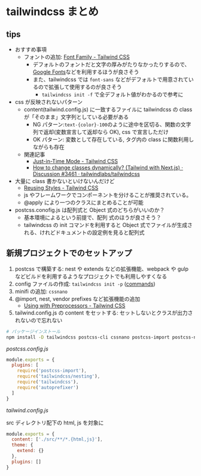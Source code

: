 # tailwindcss まとめ

## tips

- おすすめ事項
  - フォントの追加: [Font Family \- Tailwind CSS](https://tailwindcss.com/docs/font-family)
    - デフォルトのフォントだと文字の厚みがたりなかったりするので、[Google Fonts](https://fonts.google.com/)などを利用するほうが良さそう
    - また、tailwindcss では `font-sans` などがデフォルトで用意されているので拡張して使用するのが良さそう
      - `tailwindcss init -f` で全デフォルト値がわかるので参考に
- css が反映されないパターン
  - content(tailwind.config.js) に一致するファイルに tailwindcss の class が「そのまま」文字列としている必要がある
    - NG パターン:`text-{color}-100`のように途中を区切る、関数の文字列で返却(変数宣言して返却なら OK), css で宣言しただけ
    - OK パターン: 変数として存在している, タグ内の class に関数利用しながらも存在
  - 関連記事
    - [Just\-in\-Time Mode \- Tailwind CSS](https://v2.tailwindcss.com/docs/just-in-time-mode#arbitrary-value-support)
    - [How to change classes dynamically? \(Tailwind with Next\.js\) · Discussion \#3461 · tailwindlabs/tailwindcss](https://github.com/tailwindlabs/tailwindcss/discussions/3461)
- 大量に class 書かないといけないんだけど
  - [Reusing Styles \- Tailwind CSS](https://tailwindcss.com/docs/reusing-styles)
  - js やフレームワークでコンポーネントを分けることが推奨されている。
  - @apply により一つのクラスにまとめることが可能
- postcss.conofig.js は配列式と Object 式のどちらがいいのか？
  - 基本環境によるという前提で、配列 式のほうが良さそう？
  - tailwindcss の init コマンドを利用すると Object 式でファイルが生成される、けれどドキュメントの設定例を見ると配列式

## 新規プロジェクトでのセットアップ

1. postcss で構築する: nest や extends などの拡張機能、webpack や gulp などビルドを利用するようなプロジェクトでも利用しやすくなる
2. config ファイルの作成: `tailwindcss init -p` ([commands](./commands))
3. minifi の追加: `cssnano`
4. @import, nest, vendor prefixes など拡張機能の追加
   - [Using with Preprocessors \- Tailwind CSS](https://tailwindcss.com/docs/using-with-preprocessors)
5. tailwind.config.js の content をセットする: セットしないとクラスが出力されないので忘れない

```bash
# パッケージインストール
npm install -D tailwindcss postcss-cli cssnano postcss-import postcss-nesting autoprefixer
```

_postcss.config.js_

```js
module.exports = {
  plugins: [
    require('postcss-import'),
    require('tailwindcss/nesting'),
    require('tailwindcss'),
    require('autoprefixer')
  ]
}
```

_tailwind.config.js_

src ディレクトリ配下の html, js を対象に

```js
module.exports = {
  content: ['./src/**/*.{html,js}'],
  theme: {
    extend: {}
  },
  plugins: []
}
```
